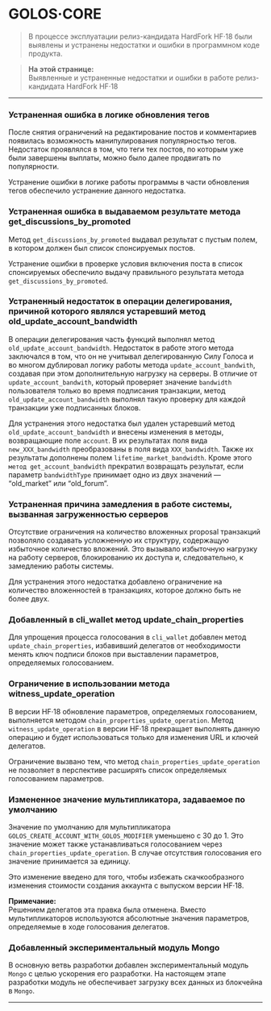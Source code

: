 # GOLOS·CORE

> В процессе эксплуатации релиз-кандидата HardFork HF·18 были выявлены и устранены недостатки и ошибки в программном коде продукта.  

> **На этой странице:**  
> Выявленные и устраненные недостатки и ошибки в работе релиз-кандидата HardFork HF·18
<!-- tooc -->

***

### Устраненная ошибка в логике обновления тегов
После снятия ограничений на редактирование постов и комментариев появилась возможность манипулирования популярностью тегов. Недостаток проявлялся в том, что теги тех постов, по которым уже были завершены выплаты, можно было далее продвигать по популярности.  

Устранение ошибки в логике работы программы в части обновления тегов обеспечило устранение данного недостатка.  

### Устраненная ошибка в выдаваемом результате метода get_discussions_by_promoted
Метод `get_discussions_by_promoted` выдавал результат с пустым полем, в котором должен был список спонсируемых постов.  

Устранение ошибки в проверке условия включения поста в список спонсируемых обеспечило выдачу правильного результата метода  `get_discussions_by_promoted`.  

### Устраненный недостаток в операции делегирования, причиной которого являлся устаревший метод old_update_account_bandwidth
В операции делегирования часть функций выполнял метод `old_update_account_bandwidth`. Недостаток в работе этого метода заключался в том, что он не учитывал делегированную Силу Голоса и во многом дублировал логику работы метода `update_account_bandwith`, создавая при этом дополнительную нагрузку на серверы. В отличие от `update_account_bandwith`, который проверяет значение `bandwidth` пользователя только во время подписания транзакции, метод `old_update_account_bandwidth` выполнял такую проверку для каждой транзакции уже подписанных блоков.  

Для устранения этого недостатка был удален устаревший метод `old_update_account_bandwidth` и внесены изменения в методы, возвращающие поле `account`. В их результатах поля вида `new_XXX_bandwidth` преобразованы в поля вида `XXX_bandwidth`. Также их результаты дополнены полем   `lifetime_market_bandwidth`. Кроме этого `метод get_account_bandwidth` прекратил возвращать результат, если параметр `bandwidthType` принимает одно из двух значений — “old_market” или “old_forum”.  

### Устраненная причина замедления в работе системы, вызванная загруженностью серверов
Отсутствие ограничения на количество вложенных proposal транзакций позволяло создавать усложненную их структуру, содержащую избыточное количество вложений.  Это вызывало избыточную нагрузку на работу серверов, блокированию их доступа и, следовательно, к замедлению работы системы.  

Для устранения этого недостатка добавлено ограничение на количество вложенностей в транзакциях, которое должно быть не более двух.  

### Добавленный в cli_wallet метод update_chain_properties
Для упрощения процесса голосования в `cli_wallet` добавлен метод `update_chain_properties`, избавивший делегатов от необходимости менять ключ подписи блоков при выставлении параметров, определяемых голосованием.  

### Ограничение в использовании метода witness_update_operation  
В версии HF·18 обновление параметров, определяемых голосованием, выполняется методом `chain_properties_update_operation`. Метод `witness_update_operation` в версии HF·18 прекращает выполнять данную операцию и будет использоваться только для изменения URL и ключей делегатов.  

Ограничение вызвано тем, что метод `chain_properties_update_operation` не позволяет в перспективе расширять список определяемых голосованием параметров.  

### Измененное значение мультипликатора, задаваемое по умолчанию
Значение по умолчанию для мультипликатора `GOLOS_CREATE_ACCOUNT_WITH_GOLOS_MODIFIER` уменьшено с 30 до 1. Это значение может также устанавливаться голосованием через `chain_properties_update_operation`. В случае отсутствия голосования его значение принимается за единицу.  

Это изменение введено для того, чтобы избежать скачкообразного изменения стоимости создания аккаунта с выпуском версии HF·18.  

**Примечание:**  
Решением делегатов эта правка была отменена. Вместо мультипликаторов используются абсолютные значения параметров, определяемые в ходе голосования делегатов.  


### Добавленный экспериментальный модуль Mongo 
В основную ветвь разработки добавлен экспериментальный модуль `Mongo` с целью ускорения его разработки. На настоящем этапе разработки модуль не обеспечивает загрузку всех данных из блокчейна в `Mongo`.    

***


